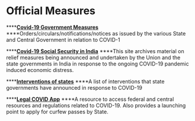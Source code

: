 # Official Measures

\*\*\*\*[**Covid-19 Government Measures**](https://covid-india.in/) ****Orders/circulars/notifications/notices as issued by the various State and Central Government in relation to COVID-1

\*\*\*\*[**Covid-19 Social Security in India**](https://covid19socialsecurity.wordpress.com/government-orders/) ****This site archives material on relief measures being announced and undertaken by the Union and the state governments in India in response to the ongoing COVID-19 pandemic induced economic distress.

\*\*\*\*[**Interventions of states**](https://www.dvara.com/research/resources/notes/interventions-of-states-in-response-to-covid-19-outbreak/) ****A list of interventions that state governments have announced in response to COVID-19

\*\*\*\*[**Legal COVID App**](https://legal-aapti-samvad.glideapp.io/) ****A resource to access federal and central resources and regulations related to COVID-19. Also provides a launching point to apply for curfew passes by State.

